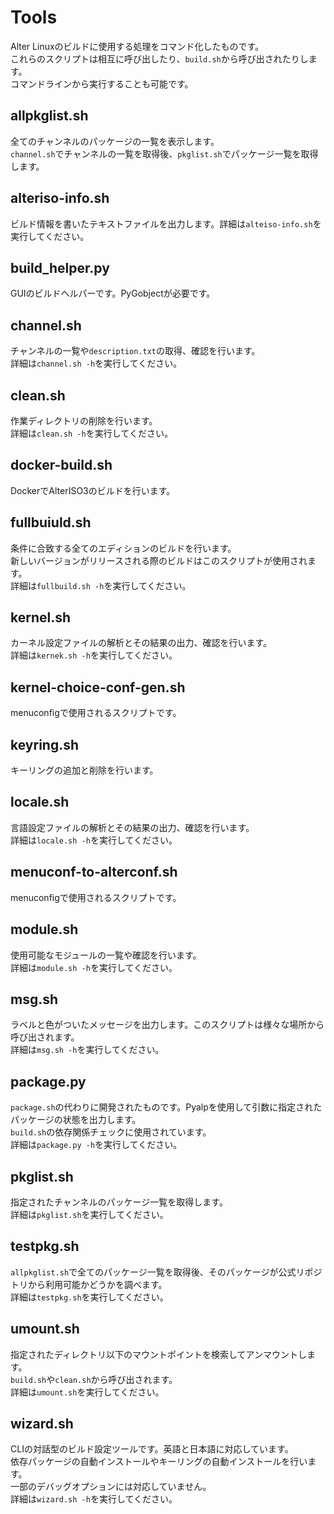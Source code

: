# Tools
Alter Linuxのビルドに使用する処理をコマンド化したものです。  
これらのスクリプトは相互に呼び出したり、`build.sh`から呼び出されたりします。  
コマンドラインから実行することも可能です。  

## allpkglist.sh
全てのチャンネルのパッケージの一覧を表示します。  
`channel.sh`でチャンネルの一覧を取得後、`pkglist.sh`でパッケージ一覧を取得します。

## alteriso-info.sh
ビルド情報を書いたテキストファイルを出力します。詳細は`alteiso-info.sh`を実行してください。  

## build_helper.py
GUIのビルドヘルパーです。PyGobjectが必要です。  

## channel.sh
チャンネルの一覧や`description.txt`の取得、確認を行います。  
詳細は`channel.sh -h`を実行してください。  

## clean.sh
作業ディレクトリの削除を行います。  
詳細は`clean.sh -h`を実行してください。  

## docker-build.sh
DockerでAlterISO3のビルドを行います。  

## fullbuiuld.sh
条件に合致する全てのエディションのビルドを行います。  
新しいバージョンがリリースされる際のビルドはこのスクリプトが使用されます。  
詳細は`fullbuild.sh -h`を実行してください。  

## kernel.sh
カーネル設定ファイルの解析とその結果の出力、確認を行います。  
詳細は`kernek.sh -h`を実行してください。  

## kernel-choice-conf-gen.sh
menuconfigで使用されるスクリプトです。  

## keyring.sh
キーリングの追加と削除を行います。  

## locale.sh
言語設定ファイルの解析とその結果の出力、確認を行います。  
詳細は`locale.sh -h`を実行してください。

## menuconf-to-alterconf.sh
menuconfigで使用されるスクリプトです。  

## module.sh
使用可能なモジュールの一覧や確認を行います。  
詳細は`module.sh -h`を実行してください。  

## msg.sh
ラベルと色がついたメッセージを出力します。このスクリプトは様々な場所から呼び出されます。  
詳細は`msg.sh -h`を実行してください。  

## package.py
`package.sh`の代わりに開発されたものです。Pyalpを使用して引数に指定されたパッケージの状態を出力します。  
`build.sh`の依存関係チェックに使用されています。  
詳細は`package.py -h`を実行してください。

## pkglist.sh
指定されたチャンネルのパッケージ一覧を取得します。  
詳細は`pkglist.sh`を実行してください。

## testpkg.sh
`allpkglist.sh`で全てのパッケージ一覧を取得後、そのパッケージが公式リポジトリから利用可能かどうかを調べます。  
詳細は`testpkg.sh`を実行してください。  

## umount.sh
指定されたディレクトリ以下のマウントポイントを検索してアンマウントします。  
`build.sh`や`clean.sh`から呼び出されます。  
詳細は`umount.sh`を実行してください。  

## wizard.sh
CLIの対話型のビルド設定ツールです。英語と日本語に対応しています。  
依存パッケージの自動インストールやキーリングの自動インストールを行います。  
一部のデバッグオプションには対応していません。  
詳細は`wizard.sh -h`を実行してください。  
